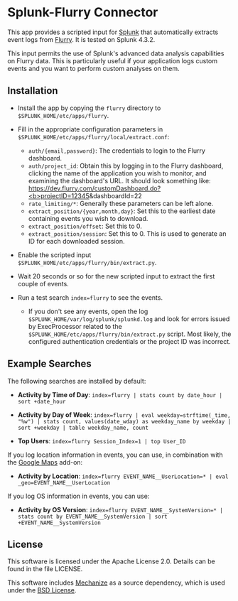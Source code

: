 # Splunk-Flurry Connector

This app provides a scripted input for [Splunk](http://www.splunk.com/) that automatically extracts event logs from [Flurry](http://www.flurry.com/). It is tested on Splunk 4.3.2.

This input permits the use of Splunk's advanced data analysis capabilities on Flurry data. This is particularly useful if your application logs custom events and you want to perform custom analyses on them.


## Installation

* Install the app by copying the `flurry` directory to `$SPLUNK_HOME/etc/apps/flurry`.

* Fill in the appropriate configuration parameters in `$SPLUNK_HOME/etc/apps/flurry/local/extract.conf`:

  * `auth/{email,password}`: The credentials to login to the Flurry dashboard.
  * `auth/project_id`: Obtain this by logging in to the Flurry dashboard, clicking the name of the application you wish to monitor, and examining the dashboard's URL. It should look something like: https://dev.flurry.com/customDashboard.do?<b>projectID=<u>12345</u></b>&dashboardId=22
  * `rate_limiting/*`: Generally these parameters can be left alone.
  * `extract_position/{year,month,day}`: Set this to the earliest date containing events you wish to download.
  * `extract_position/offset`: Set this to 0.
  * `extract_position/session`: Set this to 0. This is used to generate an ID for each downloaded session.

* Enable the scripted input `$SPLUNK_HOME/etc/apps/flurry/bin/extract.py`.

* Wait 20 seconds or so for the new scripted input to extract the first couple of events.

* Run a test search `index=flurry` to see the events.

  * If you don't see any events, open the log `$SPLUNK_HOME/var/log/splunk/splunkd.log` and look for errors issued by ExecProcessor related to the `$SPLUNK_HOME/etc/apps/flurry/bin/extract.py` script. Most likely, the configured authentication credentials or the project ID was incorrect.


## Example Searches

The following searches are installed by default:

* **Activity by Time of Day**:
  `index=flurry | stats count by date_hour | sort +date_hour`

* **Activity by Day of Week**:
  `index=flurry | eval weekday=strftime(_time, "%w") | stats count, values(date_wday) as weekday_name by weekday | sort +weekday | table weekday_name, count`

* **Top Users**:
  `index=flurry Session_Index=1 | top User_ID`

If you log location information in events, you can use, in combination with the [Google Maps](http://splunk-base.splunk.com/apps/22365/google-maps) add-on:

* **Activity by Location**:
  `index=flurry EVENT_NAME__UserLocation=* | eval _geo=EVENT_NAME__UserLocation`

If you log OS information in events, you can use:

* **Activity by OS Version**:
  `index=flurry EVENT_NAME__SystemVersion=* | stats count by EVENT_NAME__SystemVersion | sort +EVENT_NAME__SystemVersion`


## License

This software is licensed under the Apache License 2.0.
Details can be found in the file LICENSE.

This software includes [Mechanize](http://wwwsearch.sourceforge.net/mechanize/) as a source dependency, which is used under the [BSD License](http://www.opensource.org/licenses/bsd-license.php).
